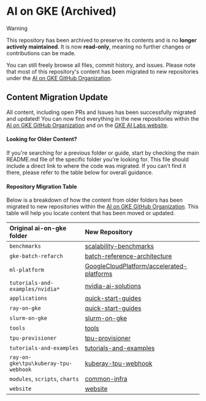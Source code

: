 # AI on GKE (Archived)

>[!WARNING]
>This repository has been archived to preserve its contents and is no **longer actively maintained**. It is now **read-only**, meaning no further changes or contributions can be made.
>
> You can still freely browse all files, commit history, and issues. Please note that most of this repository's content has been migrated to new repositories under the [AI on GKE GitHub Organization](https://github.com/ai-on-gke).

## Content Migration Update

All content, including open PRs and Issues has been successfully migrated and updated! You can now find everything in the new repositories within the [AI on GKE GitHub Organization](https://github.com/ai-on-gke) and on the [GKE AI Labs website](https://gke-ai-labs.dev).

#### Looking for Older Content?
If you're searching for a previous folder or guide, start by checking the main README.md file of the specific folder you're looking for. This file  should include a direct link to where the code was migrated. If you can't find it there, please refer to the table below for overall guidance.

#### Repository Migration Table
Below is a breakdown of how the content from older folders has been migrated to new repositories within the [AI on GKE GitHub Organization](https://github.com/ai-on-gke). This table will help you locate content that has been moved or updated.

| Original ai-on-gke folder | New Repository  | 
| :----------| :--------------------- | 
| `benchmarks` | [scalability-benchmarks](https://github.com/ai-on-gke/scalability-benchmarks) |
| `gke-batch-refarch` | [batch-reference-architecture](https://github.com/ai-on-gke/batch-reference-architecture) |
| `ml-platform` | [GoogleCloudPlatform/accelerated-platforms](https://github.com/GoogleCloudPlatform/accelerated-platforms) |
| `tutorials-and-examples/nvidia*` | [nvidia-ai-solutions](https://github.com/ai-on-gke/nvidia-ai-solutions) |
| `applications` | [quick-start-guides](https://github.com/ai-on-gke/quick-start-guides) |
| `ray-on-gke` | [quick-start-guides](https://github.com/ai-on-gke/quick-start-guides) |
| `slurm-on-gke` | [slurm-on-gke](https://github.com/ai-on-gke/slurm-on-gke) |
| `tools` | [tools](https://github.com/ai-on-gke/tools) |
| `tpu-provisioner` | [tpu-provisioner](https://github.com/ai-on-gke/tpu-provisioner) |
| `tutorials-and-examples` | [tutorials-and-examples](https://github.com/ai-on-gke/tutorials-and-examples) |
| `ray-on-gke\tpu\kuberay-tpu-webhook` | [kuberay-tpu-webhook](https://github.com/ai-on-gke/kuberay-tpu-webhook) |
| `modules`, `scripts`, `charts` | [common-infra](https://github.com/ai-on-gke/common-infra) |
| `website` | [website](https://github.com/ai-on-gke/website) |